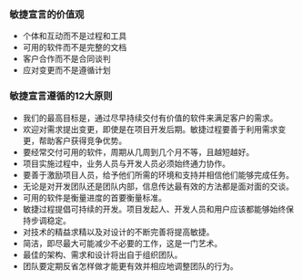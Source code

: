 ### 敏捷宣言的价值观

- 个体和互动而不是过程和工具
- 可用的软件而不是完整的文档
- 客户合作而不是合同谈判
- 应对变更而不是遵循计划


### 敏捷宣言遵循的12大原则

- 我们的最高目标是，通过尽早持续交付有价值的软件来满足客户的需求。
- 欢迎对需求提出变更，即使是在项目开发后期。敏捷过程要善于利用需求变更，帮助客户获得竞争优势。
- 要经常交付可用的软件，周期从几周到几个月不等，且越短越好。
- 项目实施过程中，业务人员与开发人员必须始终通力协作。
- 要善于激励项目人员，给予他们所需的环境和支持并相信他们能够完成任务。
- 无论是对开发团队还是团队内部，信息传达最有效的方法都是面对面的交谈。
- 可用的软件是衡量进度的首要衡量标准。
- 敏捷过程提倡可持续的开发。项目发起人、开发人员和用户应该都能够始终保持步调稳定。
- 对技术的精益求精以及对设计的不断完善将提高敏捷。
- 简洁，即尽最大可能减少不必要的工作，这是一门艺术。
- 最佳的架构、需求和设计将出自于组织团队。
- 团队要定期反省怎样做才能更有效并相应地调整团队的行为。